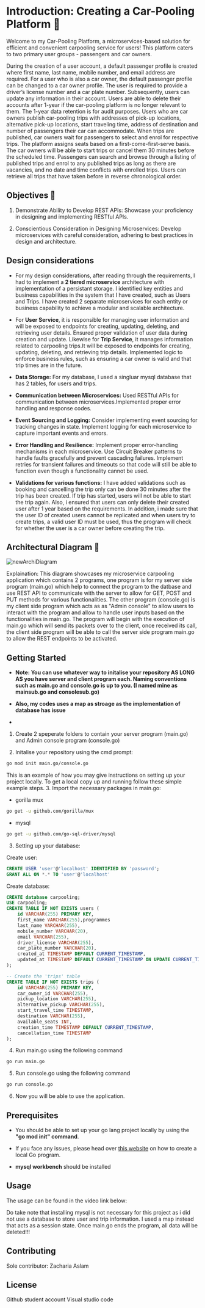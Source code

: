 # Introduction: Creating a Car-Pooling Platform 🚗
Welcome to my Car-Pooling Platform, a microservices-based solution for efficient and convenient carpooling service for users! This platform caters to two primary user groups - passengers and car owners. 

During the creation of a user account, a default passenger profile is created where first name, last name, mobile number, and email address are required. For a user who is also a car owner, the default passenger profile can be changed to a car owner profile. 
The user is required to provide a driver’s license number and a car plate number. Subsequently, users can update any information in their account. Users are able to delete their accounts after 1-year if the car-pooling platform is no longer relevant to them. The 1-year data retention is for audit purposes.
Users who are car owners publish car-pooling trips with addresses of pick-up locations, alternative pick-up locations, start traveling time, address of destination and number of passengers their car can accommodate. 
When trips are published, car owners wait for passengers to select and enrol for respective trips.
The platform assigns seats based on a first-come-first-serve basis. The car owners will be able to start trips or cancel them 30 minutes before the scheduled time. 
Passengers can search and browse through a listing of published trips and enrol to any published trips as long as there are vacancies, and no date and time conflicts with enrolled trips. 
Users can retrieve all trips that have taken before in reverse chronological order. 

## Objectives 🎯
1. Demonstrate Ability to Develop REST APIs: Showcase your proficiency in designing and implementing RESTful APIs.

2. Conscientious Consideration in Designing Microservices: Develop microservices with careful consideration, adhering to best practices in design and architecture.

## Design considerations

* For my design considerations,  after reading through the requirements, I had to implement a **2 tiered microservice** architecture with implementation of a persistant storage. I identified key entities and business capabilities in the system that I have created, such as Users and Trips. I have created 2 separate microservices for each entity or business capability to achieve a modular and scalable architecture.
  
* For **User Service**, it is responsible for managing user information and will be exposed to endpoints for creating, updating, deleting, and retrieving user details. Ensured proper validation of user data during creation and update. Likewise for **Trip Service**, it manages information related to carpooling trips.It will be exposed to endpoints for creating, updating, deleting, and retrieving trip details. Implemented logic to enforce business rules, such as ensuring a car owner is valid and that trip times are in the future.
  
* **Data Storage:** For my database, I used a singluar mysql database that has 2 tables, for users and trips.
  
* **Communication between Microservices:** Used RESTful APIs for communication between microservices.Implemented proper error handling and response codes.
  
* **Event Sourcing and Logging:** Consider implementing event sourcing for tracking changes in state. Implement logging for each microservice to capture important events and errors. 
  
* **Error Handling and Resilience:** Implement proper error-handling mechanisms in each microservice. Use Circuit Breaker patterns to handle faults gracefully and prevent cascading failures. Implement retries for transient failures and timeouts so that code will still be able to function even though a functionality cannot be used.
  
* **Validations for various functions:** I have added validations such as booking and cancelling the trip only can be done 30 minutes after the trip has been created. If trip has started, users will not be able to start the trip again. Also, i ensured that users can only delete their created user after 1 year based on the requirements. In addition, i made sure that the user ID of created users cannot be replicated and when users try to create trips, a valid user ID must be used, thus the program will check for whether the user is a car owner before creating the trip.


## Architectural Diagram 📐
![newArchiDiagram](https://github.com/Zachisastudent/ETI_Assignment-1/assets/92633277/ecc5a025-7cff-4e0e-a466-24e28b371298)


Explaination: This diagram showcases my microservice carpooling application which contains 2 programs, one program is for my server side program (main.go) which help to connect the program to the datbase and use REST API to communicate with the server to allow for GET, POST and PUT methods for various functionalities. The other program (console.go) is my client side program which acts as as "Admin console" to allow users to interact with the program and allow to handle user inputs based on the functionalities in main.go. The program will begin with the execution of main.go which will send its packets over to the client, once received its call, the client side program will be able to call the server side program main.go to allow the REST endpoints to be activated.

<!-- GETTING STARTED -->
## Getting Started 
*  **Note: You can use whatever way to initalise your repository AS LONG AS you have server and client program each. Naming conventions such as main.go and console.go is up to you. (I named mine as mainsub.go and consolesub.go)**
* **Also, my codes uses a map as stroage as the implementation of database has issue**

* <br>

1. Create 2 speperate folders to contain your server program (main.go) and Admin console program (console.go)
  
2. Initalise your repository using the cmd prompt:
```sh
go mod init main.go/console.go
```
This is an example of how you may give instructions on setting up your project locally.
To get a local copy up and running follow these simple example steps.
3. Import the necessary packages in main.go:
* gorilla mux
```sh
go get -u github.com/gorilla/mux
```

* mysql
```sh
go get -u github.com/go-sql-driver/mysql
```

3. Setting up your database:
   
Create user:
```sql
CREATE USER 'user'@'localhost' IDENTIFIED BY 'password';
GRANT ALL ON *.* TO 'user'@'localhost'
```

Create database:
```sql
CREATE database carpooling;
USE carpooling;
CREATE TABLE IF NOT EXISTS users (
    id VARCHAR(255) PRIMARY KEY,
    first_name VARCHAR(255),programmes
    last_name VARCHAR(255),
    mobile_number VARCHAR(20),
    email VARCHAR(255),
    driver_license VARCHAR(255),
    car_plate_number VARCHAR(20),
    created_at TIMESTAMP DEFAULT CURRENT_TIMESTAMP,
    updated_at TIMESTAMP DEFAULT CURRENT_TIMESTAMP ON UPDATE CURRENT_TIMESTAMP
);

-- Create the 'trips' table
CREATE TABLE IF NOT EXISTS trips (
    id VARCHAR(255) PRIMARY KEY,
    car_owner_id VARCHAR(255),
    pickup_location VARCHAR(255),
    alternative_pickup VARCHAR(255),
    start_travel_time TIMESTAMP,
    destination VARCHAR(255),
    available_seats INT,
    creation_time TIMESTAMP DEFAULT CURRENT_TIMESTAMP,
    cancellation_time TIMESTAMP
);
```

4. Run main.go using the following command
```sh
go run main.go
```

5. Run console.go using the following command
```sh
go run console.go
```

6. Now you will be able to use the application.

## Prerequisites

* You should be able to set up your go lang project locally by using the **"go mod init" command**.

* If you face any issues, please head over [this website](https://go.dev/doc/tutorial/getting-started) on how to create a local Go program.

* **mysql workbench** should be installed


<!-- USAGE EXAMPLES -->
## Usage
The usage can be found in the video link below:

Do take note that installing mysql is not necessary for this project as i did not use a database to store user and trip information. I used a map instead  that acts as a session state. Once main.go ends the program, all data will be deleted!!!

## Contributing

Sole contributor: Zacharia Aslam

## License
Github student account
Visual studio code


